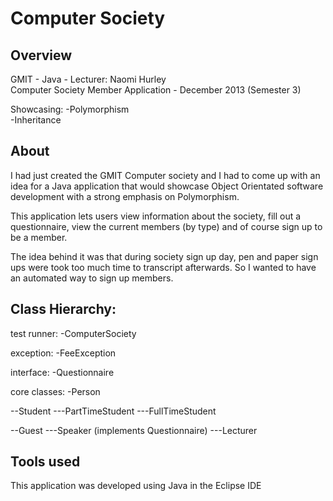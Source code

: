 Computer Society
=======

Overview
-----
GMIT - Java - Lecturer: Naomi Hurley  
Computer Society Member Application  - December 2013 (Semester 3)  

Showcasing: 
-Polymorphism  
-Inheritance  


About
-----
I had just created the GMIT Computer society and I had to come up with an idea for a Java application that would showcase Object Orientated software development with a strong emphasis on Polymorphism.

This application lets users view information about the society, fill out a questionnaire, view the current members (by type) and of course sign up to be a member.

The idea behind it was that during society sign up day, pen and paper sign ups were took too much time to transcript afterwards. So I wanted to have an automated way to sign up members.

Class Hierarchy:
-----

test runner:
-ComputerSociety

exception:
-FeeException

interface:
-Questionnaire

core classes:
-Person

--Student
---PartTimeStudent
---FullTimeStudent

--Guest
---Speaker (implements Questionnaire)
---Lecturer

Tools used
-----
This application was developed using Java in the Eclipse IDE
